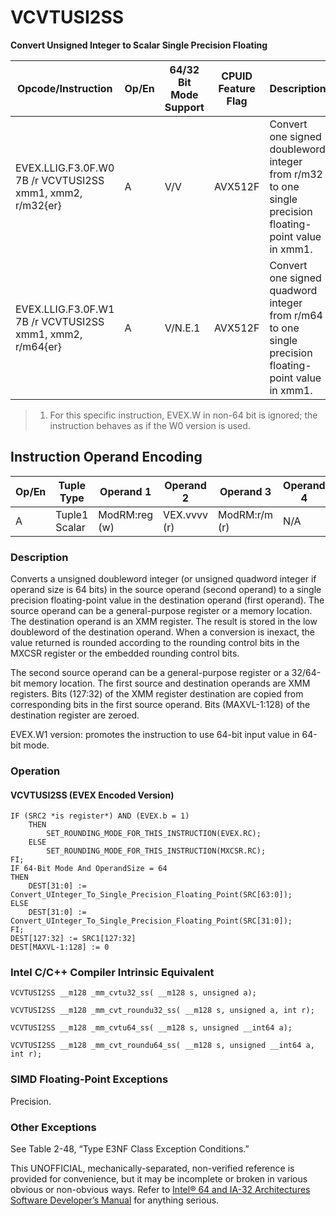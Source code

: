 # VCVTUSI2SS

**Convert Unsigned Integer to Scalar Single Precision Floating**

| Opcode/Instruction                                        | Op/En | 64/32 Bit Mode Support | CPUID Feature Flag | Description                                                                                            |
| --------------------------------------------------------- | ----- | ---------------------- | ------------------ | ------------------------------------------------------------------------------------------------------ |
| EVEX.LLIG.F3.0F.W0 7B /r VCVTUSI2SS xmm1, xmm2, r/m32{er} | A     | V/V                    | AVX512F            | Convert one signed doubleword integer from r/m32 to one single precision floating-point value in xmm1. |
| EVEX.LLIG.F3.0F.W1 7B /r VCVTUSI2SS xmm1, xmm2, r/m64{er} | A     | V/N.E.1                | AVX512F            | Convert one signed quadword integer from r/m64 to one single precision floating-point value in xmm1.   |

> 1. For this specific instruction, EVEX.W in non-64 bit is ignored; the instruction behaves as if the W0 version is used.

## Instruction Operand Encoding

| Op/En | Tuple Type    | Operand 1     | Operand 2    | Operand 3     | Operand 4 |
| ----- | ------------- | ------------- | ------------ | ------------- | --------- |
| A     | Tuple1 Scalar | ModRM:reg (w) | VEX.vvvv (r) | ModRM:r/m (r) | N/A       |

### Description

Converts a unsigned doubleword integer (or unsigned quadword integer if operand size is 64 bits) in the source operand (second operand) to a single precision floating-point value in the destination operand (first operand). The source operand can be a general-purpose register or a memory location. The destination operand is an XMM register. The result is stored in the low doubleword of the destination operand. When a conversion is inexact, the value returned is rounded according to the rounding control bits in the MXCSR register or the embedded rounding control bits.

The second source operand can be a general-purpose register or a 32/64-bit memory location. The first source and destination operands are XMM registers. Bits (127:32) of the XMM register destination are copied from corresponding bits in the first source operand. Bits (MAXVL-1:128) of the destination register are zeroed.

EVEX.W1 version: promotes the instruction to use 64-bit input value in 64-bit mode.

### Operation

#### VCVTUSI2SS (EVEX Encoded Version)

```
IF (SRC2 *is register*) AND (EVEX.b = 1)
    THEN
        SET_ROUNDING_MODE_FOR_THIS_INSTRUCTION(EVEX.RC);
    ELSE
        SET_ROUNDING_MODE_FOR_THIS_INSTRUCTION(MXCSR.RC);
FI;
IF 64-Bit Mode And OperandSize = 64
THEN
    DEST[31:0] := Convert_UInteger_To_Single_Precision_Floating_Point(SRC[63:0]);
ELSE
    DEST[31:0] := Convert_UInteger_To_Single_Precision_Floating_Point(SRC[31:0]);
FI;
DEST[127:32] := SRC1[127:32]
DEST[MAXVL-1:128] := 0

```

### Intel C/C++ Compiler Intrinsic Equivalent

```
VCVTUSI2SS __m128 _mm_cvtu32_ss( __m128 s, unsigned a);

```

```
VCVTUSI2SS __m128 _mm_cvt_roundu32_ss( __m128 s, unsigned a, int r);

```

```
VCVTUSI2SS __m128 _mm_cvtu64_ss( __m128 s, unsigned __int64 a);

```

```
VCVTUSI2SS __m128 _mm_cvt_roundu64_ss( __m128 s, unsigned __int64 a, int r);

```

### SIMD Floating-Point Exceptions

Precision.

### Other Exceptions

See Table 2-48, “Type E3NF Class Exception Conditions.”

This UNOFFICIAL, mechanically-separated, non-verified reference is provided for convenience, but it may be
incomplete or broken in various obvious or non-obvious
ways. Refer to [Intel® 64 and IA-32 Architectures Software Developer’s Manual](https://software.intel.com/en-us/download/intel-64-and-ia-32-architectures-sdm-combined-volumes-1-2a-2b-2c-2d-3a-3b-3c-3d-and-4) for anything serious.
